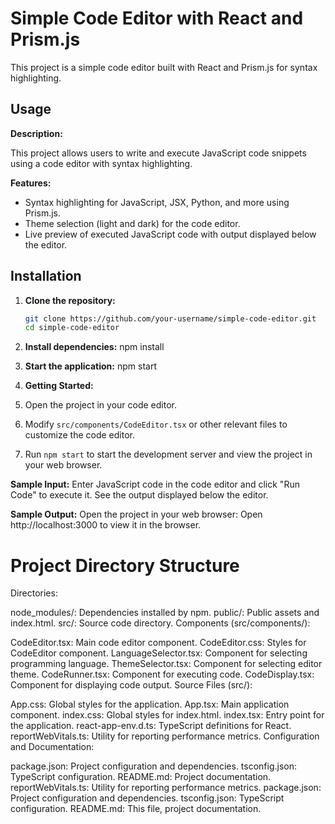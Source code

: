 # Simple Code Editor with React and Prism.js

This project is a simple code editor built with React and Prism.js for syntax highlighting.

## Usage

**Description:**

This project allows users to write and execute JavaScript code snippets using a code editor with syntax highlighting.

**Features:**

- Syntax highlighting for JavaScript, JSX, Python, and more using Prism.js.
- Theme selection (light and dark) for the code editor.
- Live preview of executed JavaScript code with output displayed below the editor.

## Installation

1. **Clone the repository:**

   ```bash
   git clone https://github.com/your-username/simple-code-editor.git
   cd simple-code-editor
   
2. **Install dependencies:**
npm install

3. **Start the application:**
npm start

4. **Getting Started:**
1. Open the project in your code editor.
2. Modify `src/components/CodeEditor.tsx` or other relevant files to customize the code editor.
3. Run `npm start` to start the development server and view the project in your web browser.

**Sample Input:**
Enter JavaScript code in the code editor and click "Run Code" to execute it. See the output displayed below the editor.

**Sample Output:**
Open the project in your web browser:
Open http://localhost:3000 to view it in the browser.

# Project Directory Structure
Directories:

node_modules/: Dependencies installed by npm.
public/: Public assets and index.html.
src/: Source code directory.
Components (src/components/):

CodeEditor.tsx: Main code editor component.
CodeEditor.css: Styles for CodeEditor component.
LanguageSelector.tsx: Component for selecting programming language.
ThemeSelector.tsx: Component for selecting editor theme.
CodeRunner.tsx: Component for executing code.
CodeDisplay.tsx: Component for displaying code output.
Source Files (src/):

App.css: Global styles for the application.
App.tsx: Main application component.
index.css: Global styles for index.html.
index.tsx: Entry point for the application.
react-app-env.d.ts: TypeScript definitions for React.
reportWebVitals.ts: Utility for reporting performance metrics.
Configuration and Documentation:

package.json: Project configuration and dependencies.
tsconfig.json: TypeScript configuration.
README.md: Project documentation.
reportWebVitals.ts: Utility for reporting performance metrics.
package.json: Project configuration and dependencies.
tsconfig.json: TypeScript configuration.
README.md: This file, project documentation.

